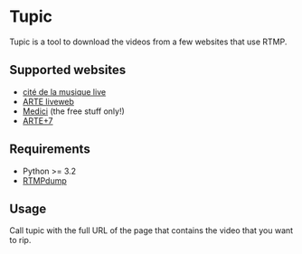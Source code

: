 # Tupic

Tupic is a tool to download the videos from a few websites that use RTMP.

## Supported websites

* [cité de la musique live](http://www.citedelamusiquelive.tv/)
* [ARTE liveweb](http://liveweb.arte.tv/)
* [Medici](http://www.medici.tv/) (the free stuff only!)
* [ARTE+7](http://www.arte.tv/guide/fr/plus7)

## Requirements

* Python >= 3.2
* [RTMPdump](http://rtmpdump.mplayerhq.hu/)

## Usage

Call tupic with the full URL of the page that contains the video that you want to rip.
